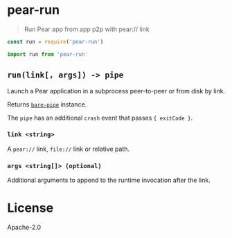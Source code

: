 # pear-run

> Run Pear app from app p2p with pear:// link

```js
const run = require('pear-run')
```

```js
import run from 'pear-run'
```

## `run(link[, args]) -> pipe`

Launch a Pear application in a subprocess peer-to-peer or from disk by link.

Returns [`bare-pipe`](https://github.com/holepunchto/bare-pipe) instance.

The `pipe` has an additional `crash` event that passes `{ exitCode }`.


### `link <string>`

A `pear://` link, `file://` link or relative path.

### `args <string[]> (optional)`

Additional arguments to append to the runtime invocation after the link.


# License

Apache-2.0